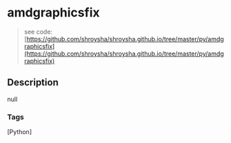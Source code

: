 # amdgraphicsfix
> see code: [https://github.com/shroysha/shroysha.github.io/tree/master/py/amdgraphicsfix](https://github.com/shroysha/shroysha.github.io/tree/master/py/amdgraphicsfix)

## Description
null

### Tags
[Python]
